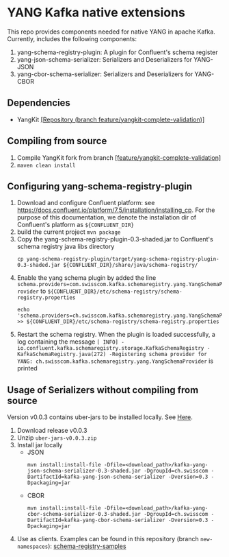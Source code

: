 # YANG Kafka native extensions

This repo provides components needed for native YANG in apache Kafka. Currently, includes the following components:

1. yang-schema-registry-plugin: A plugin for Confluent's schema register
2. yang-json-schema-serializer: Serializers and Deserializers for YANG-JSON
3. yang-cbor-schema-serializer: Serializers and Deserializers for YANG-CBOR 

## Dependencies
- YangKit [[Repository (branch feature/yangkit-complete-validation)]](https://github.com/network-analytics/yangkit/tree/feature/yangkit-complete-validation)

## Compiling from source
1. Compile YangKit fork from branch [[feature/yangkit-complete-validation]](https://github.com/network-analytics/yangkit/tree/feature/yangkit-complete-validation)
2. `maven clean install`

## Configuring yang-schema-registry-plugin

1. Download and configure Confluent platform: see https://docs.confluent.io/platform/7.5/installation/installing_cp. For
   the purpose of this documentation, we denote the installation dir of Confluent's platform as `${CONFLUENT_DIR}`
2. build the current project `mvn package`
3. Copy the yang-schema-registry-plugin-0.3-shaded.jar to Confluent's schema registry java libs directory
    ```shell
    cp yang-schema-registry-plugin/target/yang-schema-registry-plugin-0.3-shaded.jar ${CONFLUENT_DIR}/share/java/schema-registry/
    ``` 
4. Enable the yang schema plugin by added the line
   `schema.providers=com.swisscom.kafka.schemaregistry.yang.YangSchemaProvider` to
   `${CONFLUENT_DIR}/etc/schema-registry/schema-registry.properties`
   ```shell
   echo 'schema.providers=ch.swisscom.kafka.schemaregistry.yang.YangSchemaProvider' >> ${CONFLUENT_DIR}/etc/schema-registry/schema-registry.properties
   ```
5. Restart the schema registry. When the plugin is loaded successfully, a log containing the message
   `[ INFO] - io.confluent.kafka.schemaregistry.storage.KafkaSchemaRegistry -KafkaSchemaRegistry.java(272) -Registering schema provider for YANG: ch.swisscom.kafka.schemaregistry.yang.YangSchemaProvider`
   is printed

## Usage of Serializers without compiling from source
Version v0.0.3 contains uber-jars to be installed locally. See [Here](https://github.com/network-analytics/yang-kafka-integration/releases/tag/v0.0.3).

1. Download release v0.0.3
2. Unzip `uber-jars-v0.0.3.zip`
3. Install jar locally
   - JSON
     ```shell
     mvn install:install-file -Dfile=<download_path>/kafka-yang-json-schema-serializer-0.3-shaded.jar -DgroupId=ch.swisscom -DartifactId=kafka-yang-json-schema-serializer -Dversion=0.3 -Dpackaging=jar
     ```
   - CBOR
     ```shell
     mvn install:install-file -Dfile=<download_path>/kafka-yang-cbor-schema-serializer-0.3-shaded.jar -DgroupId=ch.swisscom -DartifactId=kafka-yang-cbor-schema-serializer -Dversion=0.3 -Dpackaging=jar
     ```
4. Use as clients. Examples can be found in this repository (branch `new-namespaces`): [schema-registry-samples](https://github.com/network-analytics/schema-registry-samples/tree/new-namespaces)
